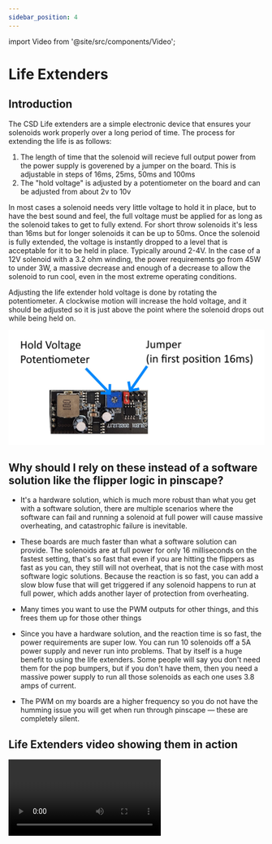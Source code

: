 ```yaml
---
sidebar_position: 4
---
```


import Video from '@site/src/components/Video';

# Life Extenders

## Introduction

The CSD Life extenders are a simple electronic device that ensures your solenoids work properly over a long period of time. The process for extending the life is as follows:

1. The length of time that the solenoid will recieve full output power from the power supply is goverened by a jumper on the board. This is adjustable in steps of 16ms, 25ms, 50ms and 100ms 
2. The "hold voltage" is adjusted by a potentiometer on the board and can be adjusted from about 2v to 10v

In most cases a solenoid needs very little voltage to hold it in place, but to have the best sound and feel, the full voltage must be applied for as long as the solenoid takes to get to fully extend. For short throw solenoids it's less than 16ms but for longer solenoids it can be up to 50ms. Once the solenoid is fully extended, the voltage is instantly dropped to a level that is acceptable for it to be held in place. Typically around 2-4V. In the case of a 12V solenoid with a 3.2 ohm winding, the power requirements go from 45W to under 3W, a massive decrease and enough of a decrease to allow the solenoid to run cool, even in the most extreme operating conditions. 

Adjusting the life extender hold voltage is done by rotating the potentiometer. A clockwise motion will increase the hold voltage, and it should be adjusted so it is just above the point where the solenoid drops out while being held on.

![image](./img/LE1.jpg)

## Why should I rely on these instead of a software solution like the flipper logic in pinscape?

- It's a hardware solution, which is much more robust than what you get with a software solution, there are multiple scenarios where the software can fail and running a solenoid at full power will cause massive overheating, and catastrophic failure is inevitable.

- These boards are much faster than what a software solution can provide. The solenoids are at full power for only 16 milliseconds on the fastest setting, that's so fast that even if you are hitting the flippers as fast as you can, they still will not overheat, that is not the case with most software logic solutions. Because the reaction is so fast, you can add a slow blow fuse that will get triggered if any solenoid happens to run at full power, which adds another layer of protection from overheating. 

- Many times you want to use the PWM outputs for other things, and this frees them up for those other things

- Since you have a hardware solution, and the reaction time is so fast, the power requirements are super low. You can run 10 solenoids off a 5A power supply and never run into problems. That by itself is a huge benefit to using the life extenders. Some people will say you don't need them for the pop bumpers, but if you don't have them, then you need a massive power supply to run all those solenoids as each one uses 3.8 amps of current. 

- The PWM on my boards are a higher frequency so you do not have the humming issue you will get when run through pinscape — these are completely silent.

## Life Extenders video showing them in action

<Video source="https://www.youtube.com/embed/ZpK8SSSue9s?si=x1Sxj-dvSgc_8-Ey"></Video>